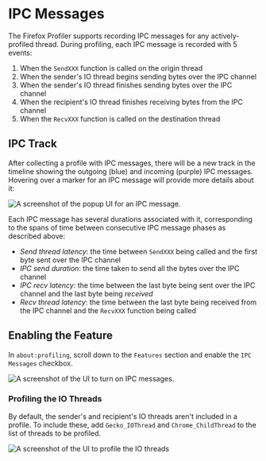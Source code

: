 # IPC Messages

The Firefox Profiler supports recording IPC messages for any actively-profiled
thread. During profiling, each IPC message is recorded with 5 events:

1. When the `SendXXX` function is called on the origin thread
2. When the sender's IO thread begins sending bytes over the IPC channel
3. When the sender's IO thread finishes sending bytes over the IPC channel
4. When the recipient's IO thread finishes receiving bytes from the IPC channel
5. When the `RecvXXX` function is called on the destination thread

## IPC Track

After collecting a profile with IPC messages, there will be a new track in the
timeline showing the outgoing (blue) and incoming (purple) IPC messages.
Hovering over a marker for an IPC message will provide more details about it:

![A screenshot of the popup UI for an IPC message.](images/ipc-messages-popup.png)

Each IPC message has several durations associated with it, corresponding to the
spans of time between consecutive IPC message phases as described above:

* *Send thread latency*: the time between `SendXXX` being called and the first
  byte sent over the IPC channel
* *IPC send duration*: the time taken to send all the bytes over the IPC channel
* *IPC recv latency*: the time between the last byte being sent over the IPC
  channel and the last byte being *received*
* *Recv thread latency*: the time between the last byte being received from the
  IPC channel and the `RecvXXX` function being called

## Enabling the Feature

In `about:profiling`, scroll down to the `Features` section and enable the
`IPC Messages` checkbox.

![A screenshot of the UI to turn on IPC messages.](images/ipc-messages-feature.png)

### Profiling the IO Threads

By default, the sender's and recipient's IO threads aren't included in a
profile. To include these, add `Gecko_IOThread` and  `Chrome_ChildThread` to the
list of threads to be profiled.

![A screenshot of the UI to profile the IO threads](images/ipc-messages-io-threads.png)
